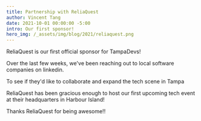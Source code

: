 ```yaml
---
title: Partnership with ReliaQuest
author: Vincent Tang
date: 2021-10-01 00:00:00 -5:00
intro: Our first sponsor!
hero_img: /_assets/img/blog/2021/reliaquest.png
---
```


ReliaQuest is our first official sponsor for TampaDevs!

Over the last few weeks, we've been reaching out to local software companies on linkedin.

To see if they'd like to collaborate and expand the tech scene in Tampa

ReliaQuest has been gracious enough to host our first upcoming tech event at their headquarters in Harbour Island!

Thanks ReliaQuest for being awesome!!